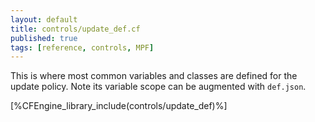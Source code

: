 ```yaml
---
layout: default
title: controls/update_def.cf
published: true
tags: [reference, controls, MPF]
---
```


This is where most common variables and classes are defined for the update
policy. Note its variable scope can be augmented with `def.json`.

[%CFEngine_library_include(controls/update_def)%]

